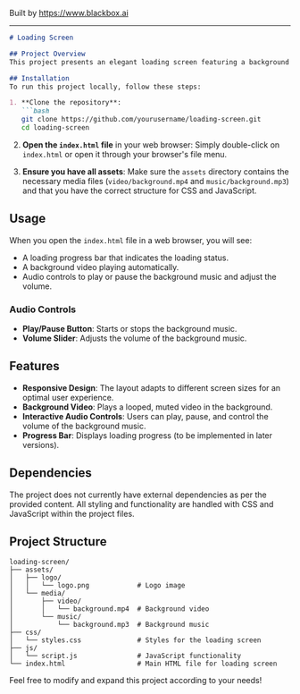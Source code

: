 
Built by https://www.blackbox.ai

---

```markdown
# Loading Screen

## Project Overview
This project presents an elegant loading screen featuring a background video and audio, with a progress bar that enhances user experience while waiting. The loading screen is designed to be visually appealing and functional, allowing users to control the audio playback while they wait.

## Installation
To run this project locally, follow these steps:

1. **Clone the repository**:
   ```bash
   git clone https://github.com/yourusername/loading-screen.git
   cd loading-screen
   ```

2. **Open the `index.html` file** in your web browser:
   Simply double-click on `index.html` or open it through your browser's file menu.

3. **Ensure you have all assets**:
   Make sure the `assets` directory contains the necessary media files (`video/background.mp4` and `music/background.mp3`) and that you have the correct structure for CSS and JavaScript.

## Usage
When you open the `index.html` file in a web browser, you will see:
- A loading progress bar that indicates the loading status.
- A background video playing automatically.
- Audio controls to play or pause the background music and adjust the volume.

### Audio Controls
- **Play/Pause Button**: Starts or stops the background music.
- **Volume Slider**: Adjusts the volume of the background music.

## Features
- **Responsive Design**: The layout adapts to different screen sizes for an optimal user experience.
- **Background Video**: Plays a looped, muted video in the background.
- **Interactive Audio Controls**: Users can play, pause, and control the volume of the background music.
- **Progress Bar**: Displays loading progress (to be implemented in later versions).

## Dependencies
The project does not currently have external dependencies as per the provided content. All styling and functionality are handled with CSS and JavaScript within the project files.

## Project Structure
```
loading-screen/
├── assets/
│   ├── logo/
│   │   └── logo.png            # Logo image
│   └── media/
│       ├── video/
│       │   └── background.mp4  # Background video
│       └── music/
│           └── background.mp3  # Background music
├── css/
│   └── styles.css              # Styles for the loading screen
├── js/
│   └── script.js               # JavaScript functionality
└── index.html                  # Main HTML file for loading screen
```

Feel free to modify and expand this project according to your needs!
```